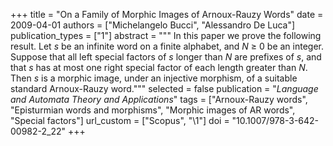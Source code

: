 +++
title = "On a Family of Morphic Images of Arnoux-Rauzy Words"
date = 2009-04-01
authors = ["Michelangelo Bucci", "Alessandro De Luca"]
publication_types = ["1"]
abstract = """
In this paper we prove the following result. Let *s* be an infinite word on
a finite alphabet, and *N* ≥ 0 be an integer. Suppose that all left special
factors of *s* longer than *N* are prefixes of *s*, and that *s* has at most one
right special factor of each length greater than *N*. Then *s* is a morphic
image, under an injective morphism, of a suitable standard Arnoux-Rauzy word."""
selected = false
publication = "*Language and Automata Theory and Applications*"
tags = ["Arnoux-Rauzy words", "Episturmian words and morphisms", "Morphic images of AR words", "Special factors"]
url_custom = ["Scopus", "\1"]
doi = "10.1007/978-3-642-00982-2_22"
+++

